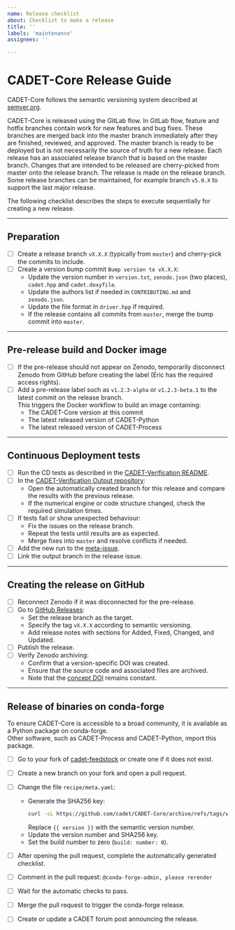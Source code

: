 ```yaml
---
name: Release checklist
about: Checklist to make a release
title: ''
labels: 'maintenance'
assignees: ''

---
```


# CADET-Core Release Guide

CADET-Core follows the semantic versioning system described at [semver.org](https://semver.org/).

CADET-Core is released using the GitLab flow. In GitLab flow, feature and hotfix branches contain work for new features and bug fixes. These branches are merged back into the master branch immediately after they are finished, reviewed, and approved. The master branch is ready to be deployed but is not necessarily the source of truth for a new release. Each release has an associated release branch that is based on the master branch. Changes that are intended to be released are cherry-picked from master onto the release branch. The release is made on the release branch. Some release branches can be maintained, for example branch `v5.0.X` to support the last major release.

The following checklist describes the steps to execute sequentially for creating a new release.

---

## Preparation

- [ ] Create a release branch `vX.X.X` (typically from `master`) and cherry-pick the commits to include.
- [ ] Create a version bump commit `Bump version to vX.X.X`:
  - Update the version number in `version.txt`, `zenodo.json` (two places), `cadet.hpp` and `cadet.doxyfile`.
  - Update the authors list if needed in `CONTRIBUTING.md` and `zenodo.json`.
  - Update the file format in `driver.hpp` if required.
  - If the release contains all commits from `master`, merge the bump commit into `master`.

---

## Pre-release build and Docker image

- [ ] If the pre-release should not appear on Zenodo, temporarily disconnect Zenodo from GitHub before creating the label (Eric has the required access rights).
- [ ] Add a pre-release label such as `v1.2.3-alpha` or `v1.2.3-beta.1` to the latest commit on the release branch.  
  This triggers the Docker workflow to build an image containing:
  - The CADET-Core version at this commit
  - The latest released version of CADET-Python
  - The latest released version of CADET-Process

---

## Continuous Deployment tests

- [ ] Run the CD tests as described in the [CADET-Verification README](https://github.com/cadet/CADET-Verification).
- [ ] In the [CADET-Verification Output repository](https://github.com/cadet/CADET-Verification-Output):
  - Open the automatically created branch for this release and compare the results with the previous release.
  - If the numerical engine or code structure changed, check the required simulation times.
- [ ] If tests fail or show unexpected behaviour:
  - Fix the issues on the release branch.
  - Repeat the tests until results are as expected.
  - Merge fixes into `master` and resolve conflicts if needed.
- [ ] Add the new run to the [meta-issue](https://github.com/cadet/CADET-Verification-Output/issues/1).
- [ ] Link the output branch in the release issue.

---

## Creating the release on GitHub

- [ ] Reconnect Zenodo if it was disconnected for the pre-release.
- [ ] Go to [GitHub Releases](https://github.com/cadet/CADET-Core/releases/new):
  - Set the release branch as the target.
  - Specify the tag `vX.X.X` according to semantic versioning.
  - Add release notes with sections for Added, Fixed, Changed, and Updated.
- [ ] Publish the release.
- [ ] Verify Zenodo archiving:
  - Confirm that a version-specific DOI was created.
  - Ensure that the source code and associated files are archived.
  - Note that the [concept DOI](https://doi.org/10.5281/zenodo.8179015) remains constant.

---

## Release of binaries on conda-forge

To ensure CADET-Core is accessible to a broad community, it is available as a Python package on conda-forge.  
Other software, such as CADET-Process and CADET-Python, import this package.

- [ ] Go to your fork of [cadet-feedstock](https://github.com/conda-forge/cadet-feedstock) or create one if it does not exist.
- [ ] Create a new branch on your fork and open a pull request.
- [ ] Change the file `recipe/meta.yaml`:
  - Generate the SHA256 key:  
    ```bash
    curl -sL https://github.com/cadet/CADET-Core/archive/refs/tags/v{{ version }}.tar.gz | openssl sha256
    ```
    Replace `{{ version }}` with the semantic version number.
  - Update the version number and SHA256 key.
  - Set the build number to zero (`build: number: 0`).
- [ ] After opening the pull request, complete the automatically generated checklist.
- [ ] Comment in the pull request: `@conda-forge-admin, please rerender`
- [ ] Wait for the automatic checks to pass.
- [ ] Merge the pull request to trigger the conda-forge release.
- [ ] Create or update a CADET forum post announcing the release.

